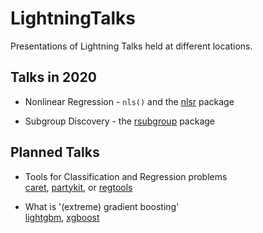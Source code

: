 # LightningTalks
Presentations of Lightning Talks held at different locations.

## Talks in 2020

* Nonlinear Regression - `nls()` and the 
  [nlsr](https://cran.r-project.org/web/packages/nlsr/index.html) package

* Subgroup Discovery - 
  the [rsubgroup](https://cran.r-project.org/web/packages/rsubgroup/index.html) package

## Planned Talks

* Tools for Classification and Regression problems  
  [caret](http://topepo.github.io/caret/), 
  [partykit](https://cran.r-project.org/web/packages/partykit/index.html), or
  [regtools](https://cran.r-project.org/web/packages/regtools/vignettes/regtools.html)
   
* What is '(extreme) gradient boosting'  
  [lightgbm](https://github.com/Microsoft/LightGBM), 
  [xgboost](https://cran.r-project.org/web/packages/xgboost/index.html)
